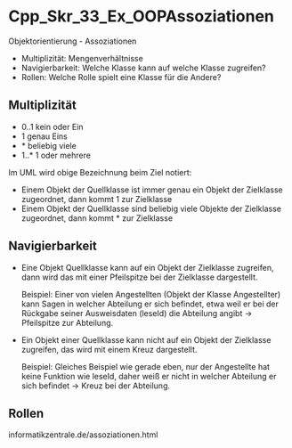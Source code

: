 # Cpp_Skr_33_Ex_OOPAssoziationen

Objektorientierung - Assoziationen

- Multiplizität: Mengenverhältnisse
- Navigierbarkeit: Welche Klasse kann auf welche Klasse zugreifen?
- Rollen: Welche Rolle spielt eine Klasse für die Andere?

## Multiplizität

- 0..1 kein oder Ein
- 1 genau Eins
- \* beliebig viele
- 1..\* 1 oder mehrere

Im UML wird obige Bezeichnung beim Ziel notiert:

- Einem Objekt der Quellklasse ist immer genau ein Objekt der Zielklasse zugeordnet, dann kommt 1 zur Zielklasse
- Einem Objekt der Quellklasse sind beliebig viele Objekte der Zielklasse zugeordnet, dann kommt * zur Zielklasse

## Navigierbarkeit

- Eine Objekt Quellklasse kann auf ein Objekt der Zielklasse zugreifen, dann wird das mit einer Pfeilspitze bei der Zielklasse dargestellt.

  Beispiel: Einer von vielen Angestellten (Objekt der Klasse Angestellter) kann Sagen in welcher Abteilung er sich befindet, etwa weil er bei der Rückgabe seiner Ausweisdaten (leseId) die Abteilung angibt -> Pfeilspitze zur Abteilung.

- Ein Objekt einer Quellklasse kann nicht auf ein Objekt der Zielklasse zugreifen, das wird mit einem Kreuz dargestellt.

  Beispiel: Gleiches Beispiel wie gerade eben, nur der Angestellte hat keine Funktion wie leseId, daher weiß er nicht in welcher Abteilung er sich befindet -> Kreuz bei der Abteilung.

## Rollen

informatikzentrale.de/assoziationen.html